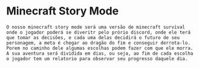# Minecraft Story Mode

    O nosso minecraft story mode será uma versão de minecraft survival onde o jogador poderá se diveritr pelo prório discord, onde ele terá que tomar as decisões, e cada uma delas decidirá o futuro de seu personagem, a meta é chegar ao dragão do fim e conseguir derrota-lo. Porem no caminho dele algumas escolhas podem fazer com que ele morra.
    A sua aventura será dividida em dias, ou seja, ao fim de cada escolha o jogador tem um relatorio para observar seu progresso daquele dia.